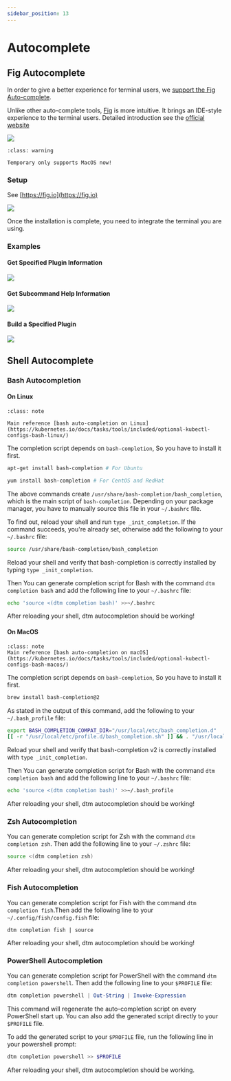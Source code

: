 ```yaml
---
sidebar_position: 13
---
```


# Autocomplete

## Fig Autocomplete

In order to give a better experience for terminal users, we [support the Fig Auto-complete](https://github.com/withfig/autocomplete/blob/master/src/dtm.ts).

Unlike other auto-complete tools, [Fig](https://fig.io) is more intuitive. It brings an IDE-style experience to the terminal users. Detailed introduction see the [official website](https://fig.io/)

![](/img/docs/fig/fig-intro.gif)

```{admonition} Notice
:class: warning

Temporary only supports MacOS now!
```

### Setup

See [https://fig.io](https://fig.io)

![](/img/docs/fig/fig-terminal.png)

Once the installation is complete, you need to integrate the terminal you are using.

### Examples

#### Get Specified Plugin Information

![](/img/docs/fig/cmd-show-plugins.gif)

#### Get Subcommand Help Information

![](/img/docs/fig/cmd-help.gif)

#### Build a Specified Plugin

![](/img/docs/fig/cmd-make.gif)

## Shell Autocomplete

### Bash Autocompletion

#### On Linux

```{admonition} Note
:class: note

Main reference [bash auto-completion on Linux](https://kubernetes.io/docs/tasks/tools/included/optional-kubectl-configs-bash-linux/)
```

The completion script depends on `bash-completion`, So you have to install it first.

```bash
apt-get install bash-completion # For Ubuntu

yum install bash-completion # For CentOS and RedHat
```

The above commands create `/usr/share/bash-completion/bash_completion`, which is the main script of `bash-completion`. Depending on your package manager, you have to manually source this file in your `~/.bashrc` file.

To find out, reload your shell and run `type _init_completion`. If the command succeeds, you're already set, otherwise add the following to your `~/.bashrc` file:

```bash
source /usr/share/bash-completion/bash_completion
```

Reload your shell and verify that bash-completion is correctly installed by typing `type _init_completion`.

Then You can generate completion script for Bash with the command `dtm completion bash` and add the following line to your `~/.bashrc` file:

```bash
echo 'source <(dtm completion bash)' >>~/.bashrc
```

After reloading your shell, dtm autocompletion should be working!
#### On MacOS

```{admonition} Note
:class: note
Main reference [bash auto-completion on macOS](https://kubernetes.io/docs/tasks/tools/included/optional-kubectl-configs-bash-macos/)
```

The completion script depends on `bash-completion`, So you have to install it first.

```bash
brew install bash-completion@2
```

As stated in the output of this command, add the following to your `~/.bash_profile` file:

```bash
export BASH_COMPLETION_COMPAT_DIR="/usr/local/etc/bash_completion.d"
[[ -r "/usr/local/etc/profile.d/bash_completion.sh" ]] && . "/usr/local/etc/profile.d/bash_completion.sh"
```

Reload your shell and verify that bash-completion v2 is correctly installed with `type _init_completion`.

Then You can generate completion script for Bash with the command `dtm completion bash` and add the following line to your `~/.bashrc` file:

```bash
echo 'source <(dtm completion bash)' >>~/.bash_profile
```

After reloading your shell, dtm autocompletion should be working!

### Zsh Autocompletion

You can generate completion script for Zsh with the command `dtm completion zsh`. Then add the following line to your `~/.zshrc` file:

```zsh
source <(dtm completion zsh)
```

After reloading your shell, dtm autocompletion should be working!

### Fish Autocompletion

You can generate completion script for Fish with the command `dtm completion fish`.Then add the following line to your `~/.config/fish/config.fish` file:

```fish
dtm completion fish | source
```

After reloading your shell, dtm autocompletion should be working!

### PowerShell Autocompletion

You can generate completion script for PowerShell with the command `dtm completion powershell`. Then add the following line to your `$PROFILE` file:

```powershell
dtm completion powershell | Out-String | Invoke-Expression
```

This command will regenerate the auto-completion script on every PowerShell start up. You can also add the generated script directly to your `$PROFILE` file.

To add the generated script to your `$PROFILE` file, run the following line in your powershell prompt:

```powershell
dtm completion powershell >> $PROFILE
```

After reloading your shell, dtm autocompletion should be working.
